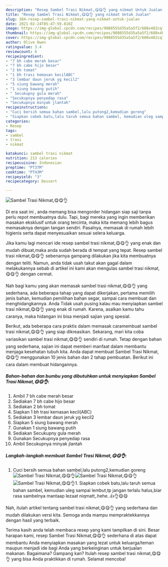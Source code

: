 ```yaml
---
description: "Resep Sambel Trasi Nikmat,😋😋👌 yang nikmat Untuk Jualan"
title: "Resep Sambel Trasi Nikmat,😋😋👌 yang nikmat Untuk Jualan"
slug: 384-resep-sambel-trasi-nikmat-yang-nikmat-untuk-jualan
date: 2021-02-24T05:47:59.810Z
image: https://img-global.cpcdn.com/recipes/9088555d35a5a5f2/680x482cq70/sambel-trasi-nikmat😋😋👌-foto-resep-utama.jpg
thumbnail: https://img-global.cpcdn.com/recipes/9088555d35a5a5f2/680x482cq70/sambel-trasi-nikmat😋😋👌-foto-resep-utama.jpg
cover: https://img-global.cpcdn.com/recipes/9088555d35a5a5f2/680x482cq70/sambel-trasi-nikmat😋😋👌-foto-resep-utama.jpg
author: Olive Owen
ratingvalue: 3.4
reviewcount: 6
recipeingredient:
- "7 bh cabe merah besar"
- "7 bh cabe hijo besar"
- "2 bh tomat"
- "1 bh trasi kemasan kecilABC"
- "3 lembar daun jeruk yg kecil2"
- "5 siung bawang merah"
- "1 siung bawang putih"
- " Secukupny gula merah"
- "Secukupnya penyedap rasa"
- "Secukupnya minyak jlantah"
recipeinstructions:
- "Cuci bersih semua bahan sambel,lalu putong2,kemudian goreng"
- "Siapkan cobek batu,lalu taruh semua bahan sambel, kemudian uleg sampai lembut,tp jangan terlalu halus,biar rasa sambelnya mantaap lezaat niqmatt,.hehe..👍👌😋😋"
categories:
- Resep
tags:
- sambel
- trasi
- nikmat

katakunci: sambel trasi nikmat 
nutrition: 213 calories
recipecuisine: Indonesian
preptime: "PT37M"
cooktime: "PT43M"
recipeyield: "3"
recipecategory: Dessert

---
```



![Sambel Trasi Nikmat,😋😋👌](https://img-global.cpcdn.com/recipes/9088555d35a5a5f2/680x482cq70/sambel-trasi-nikmat😋😋👌-foto-resep-utama.jpg)

Di era  saat ini , anda memang bisa mengorder hidangan siap saji tanpa perlu repot membuatnya dulu. Tapi, bagi mereka yang ingin memberikan masakan eksklusif untuk orang tercinta, maka kita memang lebih bagus memasaknya dengan tangan sendiri. Pasalnya, memasak di rumah lebih higienis serta dapat menyesuaikan sesuai selera keluarga.

Jika kamu lagi mencari ide resep sambel trasi nikmat,😋😋👌 yang enak dan mudah dibuat,maka anda sudah berada di tempat yang tepat. Resep sambel trasi nikmat,😋😋👌  sebenarnya gampang dilakukan jika kita membuatnya dengan teliti. Namun, anda tidak usah takut akan gagal dalam melakukannya 
sebab di artikel ini kami akan mengulas sambel trasi nikmat,😋😋👌 dengan cermat.  



Nah bagi kamu yang akan memasak sambel trasi nikmat,😋😋👌 yang sederhana, ada beberapa tahap yang dapat dikerjakan, pertama memilih jenis bahan, kemudian pemilihan bahan segar, sampai cara membuat dan menghidangkannya. Anda Tidak usah pusing kalau mau menyiapkan sambel trasi nikmat,😋😋👌 yang enak di rumah. Karena, asalkan kamu  tahu caranya, maka hidangan ini bisa menjadi sajian yang spesial.

Berikut, ada beberapa cara praktis  dalam memasak caramembuat sambel trasi nikmat,😋😋👌 yang siap dikreasikan. Sekarang, mari kita coba variasikan sambel trasi nikmat,😋😋👌 sendiri di rumah. Tetap dengan bahan yang sederhana, sajian ini dapat memberi manfaat dalam membantu menjaga kesehatan tubuh kita. Anda dapat membuat Sambel Trasi Nikmat,😋😋👌 menggunakan 10 jenis bahan dan 2 tahap pembuatan. Berikut ini cara dalam membuat hidangannya.

<!--inarticleads1-->

##### Bahan-bahan dan bumbu yang dibutuhkan untuk menyiapkan Sambel Trasi Nikmat,😋😋👌:

1. Ambil 7 bh cabe merah besar
1. Sediakan 7 bh cabe hijo besar
1. Sediakan 2 bh tomat
1. Siapkan 1 bh trasi kemasan kecil(ABC)
1. Sediakan 3 lembar daun jeruk yg kecil2
1. Siapkan 5 siung bawang merah
1. Gunakan 1 siung bawang putih
1. Sediakan  Secukupny gula merah
1. Gunakan Secukupnya penyedap rasa
1. Ambil Secukupnya minyak jlantah




<!--inarticleads2-->

##### Langkah-langkah membuat Sambel Trasi Nikmat,😋😋👌:

1. Cuci bersih semua bahan sambel,lalu putong2,kemudian goreng
<img src="https://img-global.cpcdn.com/steps/6a9c0159394d7600/160x128cq70/sambel-trasi-nikmat😋😋👌-langkah-memasak-1-foto.jpg" alt="Sambel Trasi Nikmat,😋😋👌"><img src="https://img-global.cpcdn.com/steps/81956539385ca3a2/160x128cq70/sambel-trasi-nikmat😋😋👌-langkah-memasak-1-foto.jpg" alt="Sambel Trasi Nikmat,😋😋👌"><img src="https://img-global.cpcdn.com/steps/1ed78b549fc993d3/160x128cq70/sambel-trasi-nikmat😋😋👌-langkah-memasak-1-foto.jpg" alt="Sambel Trasi Nikmat,😋😋👌">1. Siapkan cobek batu,lalu taruh semua bahan sambel, kemudian uleg sampai lembut,tp jangan terlalu halus,biar rasa sambelnya mantaap lezaat niqmatt,.hehe..👍👌😋😋




Nah, itulah artikel tentang  sambel trasi nikmat,😋😋👌  yang sederhana dan mudah dilakukan versi kita. Semoga anda mampu mempraktekkannya dengan hasil yang terbaik. 

Terima kasih anda telah membaca resep yang kami tampilkan di sini. Besar harapan kami, resep  Sambel Trasi Nikmat,😋😋👌 sederhana di atas dapat membantu Anda menyiapkan masakan yang lezat untuk keluarga/teman maupun menjadi ide bagi Anda yang berkeinginan untuk berjualan makanan. Bagaimana? Gampang kan? Itulah resep sambel trasi nikmat,😋😋👌 yang bisa Anda praktikkan di rumah. Selamat mencoba!

